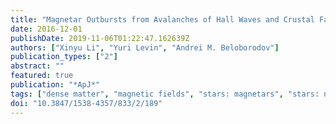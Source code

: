 ```yaml
---
title: "Magnetar Outbursts from Avalanches of Hall Waves and Crustal Failures"
date: 2016-12-01
publishDate: 2019-11-06T01:22:47.162639Z
authors: ["Xinyu Li", "Yuri Levin", "Andrei M. Beloborodov"]
publication_types: ["2"]
abstract: ""
featured: true
publication: "*ApJ*"
tags: ["dense matter", "magnetic fields", "stars: magnetars", "stars: neutron", "waves", "Astrophysics - High Energy Astrophysical Phenomena"]
doi: "10.3847/1538-4357/833/2/189"
---
```


